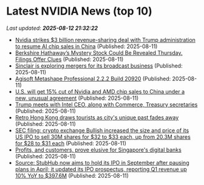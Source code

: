 # Latest NVIDIA News (top 10)
_Last updated: **2025-08-12 21:32:22**_

- [Nvidia strikes $3 billion revenue-sharing deal with Trump administration to resume AI chip sales in China](https://economictimes.indiatimes.com/news/international/us/nvidia-strikes-3-billion-revenue-sharing-deal-with-trump-administration-to-resume-ai-chip-sales-in-china/articleshow/123244873.cms) (Published: 2025-08-11)
- [Berkshire Hathaway’s Mystery Stock Could Be Revealed Thursday. Filings Offer Clues](https://biztoc.com/x/22cbafee566c2408) (Published: 2025-08-11)
- [Sinclair is exploring mergers for its broadcast business](https://biztoc.com/x/2d63c527894ad962) (Published: 2025-08-11)
- [Agisoft Metashape Professional 2.2.2 Build 20920](https://post.rlsbb.ru/agisoft-metashape-professional-2-2-2-build-20920/) (Published: 2025-08-11)
- [U.S. will get 15% cut of Nvidia and AMD chip sales to China under a new, unusual agreement](https://japantoday.com/category/tech/nvidia-amd-to-pay-15-of-china-chip-sale-revenue-to-u.s.-government) (Published: 2025-08-11)
- [Trump meets with Intel CEO, along with Commerce, Treasury secretaries](https://ca.finance.yahoo.com/news/trump-meets-intel-ceo-along-211135240.html) (Published: 2025-08-11)
- [Retro Hong Kong draws tourists as city's unique past fades away](https://biztoc.com/x/0380bf97bb95a879) (Published: 2025-08-11)
- [SEC filing: crypto exchange Bullish increased the size and price of its US IPO to sell 30M shares for $32 to $33 each, up from 20.3M shares for $28 to $31 each](https://biztoc.com/x/6a03f49e547e9d52) (Published: 2025-08-11)
- [Profits, and customers, prove elusive for Singapore's digital banks](https://biztoc.com/x/34fad8c88776ec1a) (Published: 2025-08-11)
- [Source: StubHub now aims to hold its IPO in September after pausing plans in April; it updated its IPO prospectus, reporting Q1 revenue up 10% YoY to $397.6M](https://biztoc.com/x/fd8d139614a954b7) (Published: 2025-08-11)
